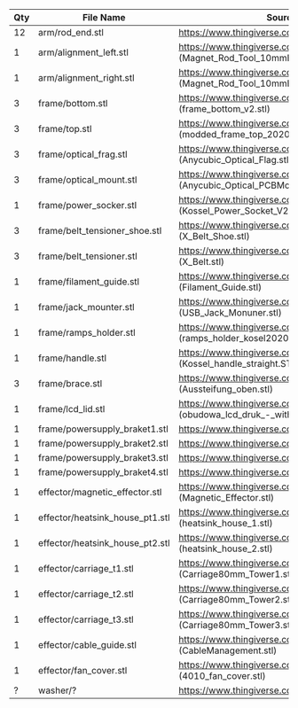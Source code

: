 Qty | File Name | Source
------------- | ------------- | -------------
12 | arm/rod_end.stl | https://www.thingiverse.com/thing:906143
1 | arm/alignment_left.stl | https://www.thingiverse.com/thing:2843487 (Magnet_Rod_Tool_10mmBall_6mmRod_Left.stl)
1 | arm/alignment_right.stl | https://www.thingiverse.com/thing:2843487 (Magnet_Rod_Tool_10mmBall_6mmRod_Right.stl)
3 | frame/bottom.stl | https://www.thingiverse.com/thing:2050125 (frame_bottom_v2.stl)
3 | frame/top.stl | https://www.thingiverse.com/thing:2050125 (modded_frame_top_2020sw.stl)
3 | frame/optical_frag.stl | https://www.thingiverse.com/thing:2210746 (Anycubic_Optical_Flag.stl)
3 | frame/optical_mount.stl | https://www.thingiverse.com/thing:2210746 (Anycubic_Optical_PCBMount.stl)
1 | frame/power_socker.stl | https://www.thingiverse.com/thing:2313868 (Kossel_Power_Socket_V2.stl)
3 | frame/belt_tensioner_shoe.stl | https://www.thingiverse.com/thing:26361 (X_Belt_Shoe.stl)
3 | frame/belt_tensioner.stl | https://www.thingiverse.com/thing:26361 (X_Belt.stl)
1 | frame/filament_guide.stl | https://www.thingiverse.com/thing:1327363 (Filament_Guide.stl)
1 | frame/jack_mounter.stl | https://www.thingiverse.com/thing:899564 (USB_Jack_Monuner.stl)
1 | frame/ramps_holder.stl | https://www.thingiverse.com/thing:761865 (ramps_holder_kosel2020.stl)
1 | frame/handle.stl | https://www.thingiverse.com/thing:167235 (Kossel_handle_straight.STL)
3 | frame/brace.stl | https://www.thingiverse.com/thing:2186802 (Aussteifung_oben.stl)
1 | frame/lcd_lid.stl | https://www.thingiverse.com/thing:1762835 (obudowa_lcd_druk_-_with_reset.stl)
1 | frame/powersupply_braket1.stl | https://www.thingiverse.com/thing:758141
1 | frame/powersupply_braket2.stl | https://www.thingiverse.com/thing:758141
1 | frame/powersupply_braket3.stl | https://www.thingiverse.com/thing:758141
1 | frame/powersupply_braket4.stl | https://www.thingiverse.com/thing:758141
1 | effector/magnetic_effector.stl | https://www.thingiverse.com/thing:2861727 (Magnetic_Effector.stl)
1 | effector/heatsink_house_pt1.stl | https://www.thingiverse.com/thing:2861727 (heatsink_house_1.stl)
1 | effector/heatsink_house_pt2.stl | https://www.thingiverse.com/thing:2861727 (heatsink_house_2.stl)
1 | effector/carriage_t1.stl | https://www.thingiverse.com/thing:2861727 (Carriage80mm_Tower1.stl)
1 | effector/carriage_t2.stl | https://www.thingiverse.com/thing:2861727 (Carriage80mm_Tower2.stl)
1 | effector/carriage_t3.stl | https://www.thingiverse.com/thing:2861727 (Carriage80mm_Tower3.stl)
1 | effector/cable_guide.stl | https://www.thingiverse.com/thing:2861727 (CableManagement.stl)
1 | effector/fan_cover.stl | https://www.thingiverse.com/thing:2861727 (4010_fan_cover.stl)
? | washer/? | https://www.thingiverse.com/thing:2665934 (?)
